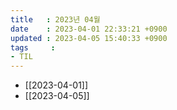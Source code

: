 ```yaml
---
title   : 2023년 04월
date    : 2023-04-01 22:33:21 +0900
updated : 2023-04-05 15:40:33 +0900
tags     : 
- TIL
---
```

- [[2023-04-01]]
- [[2023-04-05]]
